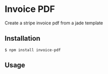 # Invoice PDF

  Create a stripe invoice pdf from a jade template

## Installation

    $ npm install invoice-pdf
  
## Usage
